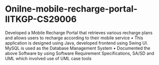 # Onilne-mobile-recharge-portal-IITKGP-CS29006
Developed a Mobile Recharge Portal that retrieves various recharge plans and allows users to recharge according to their mobile service • This application is designed using Java, developed frontend using Swing UI. MySQL is used as the Database Management System • Documented the above Software by using Software Requirement Specifications, SA/SD and UML which involved use of UML case tools
